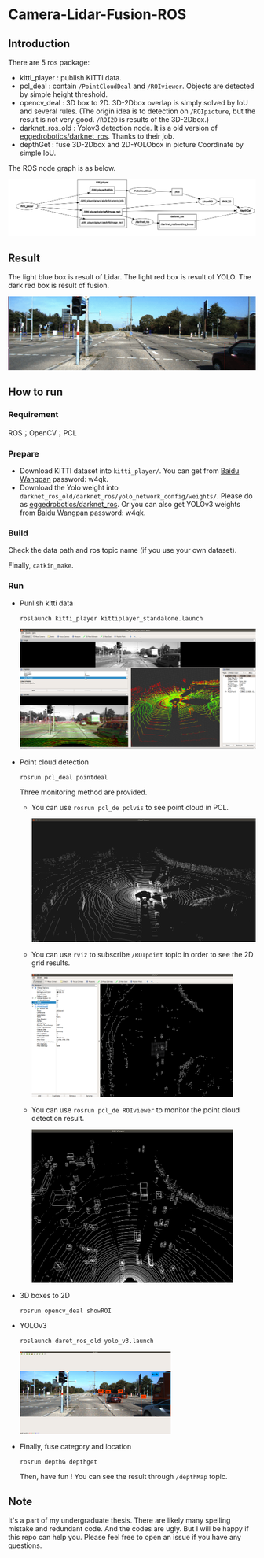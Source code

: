 # Camera-Lidar-Fusion-ROS 

## Introduction

There are 5 ros package:

- kitti_player : publish KITTI data.
- pcl_deal : contain `/PointCloudDeal` and `/ROIviewer`.  Objects are detected by simple height threshold.
- opencv_deal : 3D box to 2D. 3D-2Dbox overlap is simply solved by IoU and several rules. (The origin idea is to detection on `/ROIpicture`, but the result is not very good. `/ROI2D` is results of the 3D-2Dbox.)
- darknet_ros_old : Yolov3 detection node. It is a old version of [eggedrobotics/darknet_ros](https://github.com/leggedrobotics/darknet_ros). Thanks to their job.
- depthGet : fuse 3D-2Dbox and 2D-YOLObox in picture Coordinate by simple IoU.

The ROS node graph is as below.

![](./figure/fact.png)

## Result

The light blue box is result of Lidar. The light red  box is result of YOLO. The dark red box is result of fusion.

![](./figure/result.gif)

## How to run

### Requirement 

ROS；OpenCV；PCL

### Prepare

- Download KITTI dataset into `kitti_player/`.  You can get from [Baidu Wangpan]( https://pan.baidu.com/s/1LEUfrkkqPEM3rdOwEa7liQ) password: w4qk.
- Download the Yolo weight into `darknet_ros_old/darknet_ros/yolo_network_config/weights/`. Please do as [eggedrobotics/darknet_ros](https://github.com/leggedrobotics/darknet_ros). Or you can also get YOLOv3 weights from [Baidu Wangpan]( https://pan.baidu.com/s/1LEUfrkkqPEM3rdOwEa7liQ) password: w4qk.

### Build

Check the data path and ros topic name (if you use your own dataset).

Finally, `catkin_make`. 

### Run

- Punlish kitti data

  ```
  roslaunch kitti_player kittiplayer_standalone.launch
  ```

  ![](./figure/kitti_player.png)



- Point cloud detection

  ```
  rosrun pcl_deal pointdeal 
  ```

  Three monitoring  method are provided.

  - You can use `rosrun pcl_de pclvis` to see point cloud in PCL.

    <img src="./figure/pclvis.png" style=zoom:50%>

  

  - You can use `rviz` to subscribe `/ROIpoint` topic in order to see the 2D grid results.

    <img src="./figure/grid.png" style=zoom:40%>

  - You can use  `rosrun pcl_de ROIviewer` to monitor the point cloud detection result.

    <img src="./figure/roibox.png" style=zoom:40%>

- 3D boxes to 2D

  ```
  rosrun opencv_deal showROI
  ```

- YOLOv3

  ```
  roslaunch daret_ros_old yolo_v3.launch
  ```

  <img src="./figure/yolov3.png" style=zoom:30%>

- Finally, fuse category and location

  ```
  rosrun depthG depthget
  ```

  Then, have fun ! You can see the result through `/depthMap` topic.

## Note

It's a part of my undergraduate thesis. There are likely many spelling mistake and redundant code. And the codes are ugly. But I will be happy if this repo can help you. Please feel free to open an issue if you have any questions.

